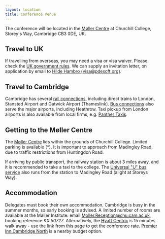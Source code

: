 ```yaml
---
layout: location
title: Conference Venue
---
```


The conference will be located in the [Møller Centre](https://www.mollerinstitute.com/conference-centre/) at Churchill College, Storey's Way, Cambridge CB3 0DE, UK.

## Travel to UK

If travelling from overseas, you may need a visa or visa waiver. Please check the [UK government rules](https://www.gov.uk/visit-uk-business-trip). We can supply an invitation letter, on application by email to [Hilde Hambro (visa@pdesoft.org)](mailto:visa@pdesoft.org).

## Travel to Cambridge

Cambridge has several [rail connections](https://ojp.nationalrail.co.uk/), including direct trains to London, Stansted Airport and Gatwick Airport (Thameslink). [Bus connections](https://www.nationalexpress.com/en) also serve the major airports, including Heathrow. Taxi pickup from London airports is also available from local firms, e.g. [Panther Taxis](https://www.panthertaxis.co.uk/airport-transfer-guide).

## Getting to the Møller Centre

The [Møller Centre](https://conferences.chu.cam.ac.uk/the-moller-institute/) lies within the grounds of Churchill College. Limited parking is available (*). It is important to approach from Madingley Road, due to traffic restrictions from Huntingdon Road.

If arriving by public transport, the railway station is about 3 miles away, and it is recommended to take a taxi to the college. The [Universal "U" bus service](https://www.environment.admin.cam.ac.uk/files/universal-map-oct23.pdf) also runs from the station to Madingley Road (alight at Storeys Way).

## Accommodation

Delegates must book their own accommodation. Cambridge is busy in the
summer months, so early booking is advised.
A limited number of rooms are available at the Møller Institute:
email
[Moller.Reception@chu.cam.ac.uk](Moller.Reception@chu.cam.ac.uk),
booking reference *KX 50727*.
Alternatively, the [Hyatt
Centric](https://www.hyatt.com/shop/rooms/stnct?location=Hyatt%20Centric%20Cambridge&checkinDate=2024-06-30&checkoutDate=2024-07-02&rooms=1&adults=1&kids=0&corp_id=G-ENG1)
is 15 minutes walk away - use the link from this page to get the
conference rate. [Premier Inn Cambridge
North](https://www.premierinn.com/gb/en/hotels/england/cambridgeshire/cambridge/cambridge-north-girton.html)
is a nearby budget option.
